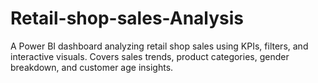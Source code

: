 # Retail-shop-sales-Analysis
A Power BI dashboard analyzing retail shop sales using KPIs, filters, and interactive visuals. Covers sales trends, product categories, gender breakdown, and customer age insights.
